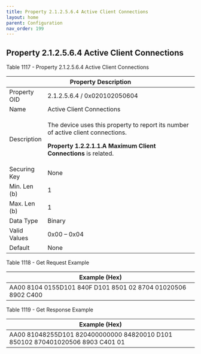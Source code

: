 ```yaml
---
title: Property 2.1.2.5.6.4 Active Client Connections
layout: home
parent: Configuration
nav_order: 199
---
```


## Property 2.1.2.5.6.4 Active Client Connections

Table 1117 - Property 2.1.2.5.6.4 Active Client Connections

<table>
<colgroup>
<col style="width: 14%" />
<col style="width: 85%" />
</colgroup>
<thead>
<tr>
<th colspan="2">Property Description</th>
</tr>
</thead>
<tbody>
<tr>
<td>Property OID</td>
<td>2.1.2.5.6.4 / 0x020102050604</td>
</tr>
<tr>
<td>Name</td>
<td>Active Client Connections</td>
</tr>
<tr>
<td>Description</td>
<td><p>The device uses this property to report its number of active
client connections.</p>
<p><strong>Property 1.2.2.1.1.A Maximum Client Connections</strong> is
related.</p></td>
</tr>
<tr>
<td>Securing Key</td>
<td>None</td>
</tr>
<tr>
<td>Min. Len (b)</td>
<td>1</td>
</tr>
<tr>
<td>Max. Len (b)</td>
<td>1</td>
</tr>
<tr>
<td>Data Type</td>
<td>Binary</td>
</tr>
<tr>
<td>Valid Values</td>
<td>0x00 – 0x04</td>
</tr>
<tr>
<td>Default</td>
<td>None</td>
</tr>
</tbody>
</table>

Table 1118 - Get Request Example

| Example (Hex)                                                |
|--------------------------------------------------------------|
| AA00 8104 0155D101 840F D101 8501 02 8704 01020506 8902 C400 |

Table 1119 - Get Response Example

| Example (Hex) |
|----|
| AA00 81048255D101 820400000000 84820010 D101 850102 870401020506 8903 C401 01 |

##